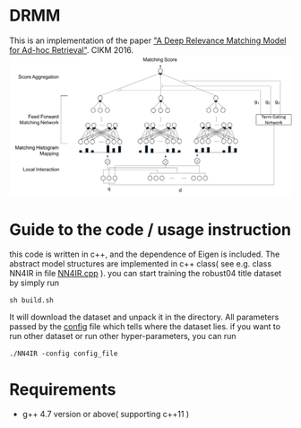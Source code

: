 # DRMM
This is an implementation of the paper ["A Deep Relevance Matching Model for Ad-hoc Retrieval"](http://www.bigdatalab.ac.cn/~gjf/papers/2016/CIKM2016a_guo.pdf). CIKM 2016.
![](./png/drmm.png)
# Guide to the code / usage instruction
this code is written in c++, and the dependence of Eigen is included. The abstract model structures are implemented in c++ class( see e.g. class NN4IR in file [NN4IR.cpp](./NN4IR.cpp) ). you can start training the robust04 title dataset by simply run 
<pre><code>sh build.sh</code></pre>
It will download the dataset and unpack it in the directory. All parameters passed by the [config](./config.ini) file which tells where the dataset lies. if you want to run other dataset or run other hyper-parameters, you can run
<pre><code>./NN4IR -config config_file</code></pre>
# Requirements
 * g++ 4.7 version or above( supporting c++11 )
